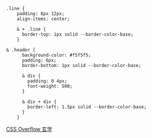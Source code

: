 ```
.line {
    padding: 8px 12px;
    align-items: center;

    & + .line {
      border-top: 1px solid --border-color-base;
    }
```



```
& .header {
      background-color: #f5f5f5;
      padding: 6px;
      border-bottom: 1px solid --border-color-base;

      & div {
        padding: 0 4px;
        font-weight: 500;
      }

      & div + div {
        border-left: 1.5px solid --border-color-base;
      }
    }
```



[CSS Overflow 玄学](https://jancat.github.io/post/2021/css-overflow-metaphysics/) 
